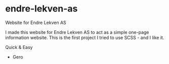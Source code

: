 # endre-lekven-as

Website for Endre Lekven AS

I made this website for Endre Lekven AS to act as a simple one-page information website. This is the first project I tried to use SCSS - and I like it. 

Quick & Easy
 - Gero
